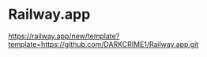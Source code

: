 # Railway.app

https://railway.app/new/template?template=https://github.com/DARKCRIME1/Railway.app.git
